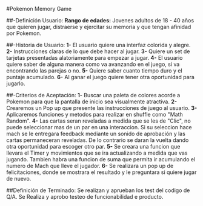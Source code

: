 #Pokemon Memory Game

##-Definición Usuario:
<b>Rango de edades:</b> Jovenes adultos de 18 - 40 años que quieren jugar, distraerse y ejercitar su memoria y que tengan afinidad por Pokemon.

##-Historia de Usuario:
<b>1-</b> El usuario quiere una interfaz colorida y alegre.
<b>2-</b> Instrucciones claras de lo que debe hacer al jugar.
<b>3-</b> Quiere un set de tarjetas presentadas alatoriamente para empezar a jugar.
<b>4-</b> El usuario quiere saber de alguna manera como va avanzando en el juego, si va encontrando las parejas o no.
<b>5-</b> Quiere saber cuanto tiempo duro y el puntaje acumulado.
<b>6-</b> Al ganar el juego quiere tener otra oportunidad para jugarlo.

##-Criterios de Aceptación:
<b>1-</b> Buscar una paleta de colores acorde a Pokemon para que la pantalla de inicio sea visualmente atractiva.
<b>2-</b> Crearemos un Pop up que presente las instrucciones de juego al usuario.
<b>3-</b> Aplicaremos funciones y metodos para realizar en shuffle como "Math Random".
<b>4-</b> Las cartas seran reveladas a medida que se les de "Clic", no puede seleccionar mas de un par en una interaccion. Si su seleccion hace mach se le entregara feedback mediante un sonido de aprobación y las cartas permaneceran reveladas. De lo contrario se daran la vuelta dando otra oportunidad para escoger otro par.
<b>5-</b> Se creara una funcion que llevara el Timer y movimientos que se ira actualizando a medida que vas jugando. Tambien habra una funcion de suma que permita ir acumulando el numero de Mach que lleve el jugador.
<b>6-</b> Se realizara un pop up de felicitaciones, donde se mostrara el resultado y le preguntara si quiere jugar de nuevo.

##Definición de Terminado:
Se realizan y aprueban los test del codigo de Q/A.
Se Realiza y aprobo testeo de funcionabilidad e producto.
